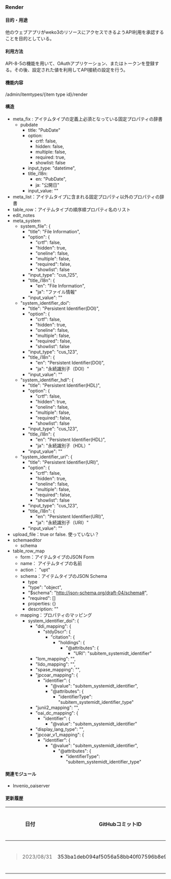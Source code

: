 ### Render

<!-- end list -->

#### 目的・用途

他のウェブアプリがweko3のリソースにアクセスできるようAPI利用を承認することを目的としている。

#### 利用方法

API-8-5の機能を用いて、OAuthアプリケーション、またはトークンを登録する。その後、設定された値を利用してAPI接続の設定を行う。

#### 機能内容

/admin/itemtypes/{item type id}/render

#### 構造

- meta_fix : アイテムタイプの定義上必須となっている固定プロパティの辞書
    - pubdate
        - title: "PubDate"
        - option: 
            - crtf: false,
            - hidden: false,
            - multiple: false,
            - required: true,
            - showlist: false
        - input_type: "datetime",
        - title_i18n: 
            - en: "PubDate",
            - ja: "公開日"
        - input_value: ""
- meta_list：アイテムタイプに含まれる固定プロパティ以外のプロパティの辞書
- table_row：アイテムタイプの順序順プロパティ名のリスト
- edit_notes
- meta_system
    - system_file": {
        - "title": "File Information",
        - "option": {
            - "crtf": false,
            - "hidden": true,
            - "oneline": false,
            - "multiple": false,
            - "required": false,
            - "showlist": false
        - "input_type": "cus_125",
        - "title_i18n": {
            - "en": "File Information",
            - "ja": "ファイル情報"
        - "input_value": ""
    - "system_identifier_doi": 
        - "title": "Persistent Identifier(DOI)",
        - "option": {
            - "crtf": false,
            - "hidden": true,
            - "oneline": false,
            - "multiple": false,
            - "required": false,
            - "showlist": false
        - "input_type": "cus_123",
        - "title_i18n": {
            - "en": "Persistent Identifier(DOI)",
            - "ja": "永続識別子（DOI）"
        - "input_value": ""
    - "system_identifier_hdl": {
        - "title": "Persistent Identifier(HDL)",
        - "option": {
            - "crtf": false,
            - "hidden": true,
            - "oneline": false,
            - "multiple": false,
            - "required": false,
            - "showlist": false
        - "input_type": "cus_123",
        - "title_i18n": {
            - "en": "Persistent Identifier(HDL)",
            - "ja": "永続識別子（HDL）"
        - "input_value": ""
    - "system_identifier_uri": {
        - "title": "Persistent Identifier(URI)",
        - "option": {
            - "crtf": false,
            - "hidden": true,
            - "oneline": false,
            - "multiple": false,
            - "required": false,
            - "showlist": false
        - "input_type": "cus_123",
        - "title_i18n": {
            - "en": "Persistent Identifier(URI)",
            - "ja": "永続識別子（URI）"
        - "input_value": ""
- upload_file：true or false.  使っていない？
- schemaeditor
    - schema
- table_row_map
    - form：アイテムタイプのJSON Form
    - name： アイテムタイプの名前
    - action： "upt"
    - schema：アイテムタイプのJSON Schema
        - type
        - "type": "object",
        - "$schema": "http://json-schema.org/draft-04/schema#",
        - "required": []
        - properties: {}
        - description: ""
    - mapping：プロパティのマッピング
        - system_identifier_doi": {
            - "ddi_mapping": {
                - "stdyDscr": {
                    - "citation": {
                        - "holdings": {
                            - "@attributes": {
                                - "URI": "subitem_systemidt_identifier"
            - "lom_mapping": "",
            - "lido_mapping": "",
            - "spase_mapping": "",
            - "jpcoar_mapping": {
                - "identifier": {
                    - "@value": "subitem_systemidt_identifier",
                    - "@attributes": {
                        - "identifierType": "subitem_systemidt_identifier_type"
            - "junii2_mapping": "",
            - "oai_dc_mapping": {
                - "identifier": {
                    - "@value": "subitem_systemidt_identifier"      
            - "display_lang_type": "",
            - "jpcoar_v1_mapping": {
                - "identifier": {
                    - "@value": "subitem_systemidt_identifier",
                        - "@attributes": {
                            - "identifierType": "subitem_systemidt_identifier_type"

#### 関連モジュール

- Invenio\_oaiserver

#### 更新履歴

<table>
<thead>
<tr class="header">
<th>日付</th>
<th>GitHubコミットID</th>
<th>更新内容</th>
</tr>
</thead>
<tbody>
<tr class="odd">
<td><blockquote>
<p>2023/08/31</p>
</blockquote></td>
<td>353ba1deb094af5056a58bb40f07596b8e95a562</td>
<td>初版作成</td>
</tr>
</tbody>
</table>

